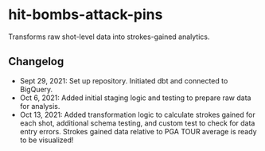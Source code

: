 # hit-bombs-attack-pins
Transforms raw shot-level data into strokes-gained analytics.

## Changelog
- Sept 29, 2021: Set up repository. Initiated dbt and connected to BigQuery.
- Oct 6, 2021: Added initial staging logic and testing to prepare raw data for analysis.
- Oct 13, 2021: Added transformation logic to calculate strokes gained for each shot, additional schema testing, and custom test to check for data entry errors. Strokes gained data relative to PGA TOUR average is ready to be visualized!
